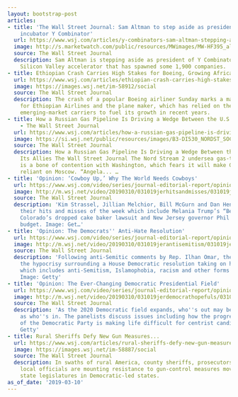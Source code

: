 ```yaml
---
layout: bootstrap-post
articles:
- title: 'The Wall Street Journal: Sam Altman to step aside as president of startup
    incubator Y Combinator'
  url: https://www.wsj.com/articles/y-combinators-sam-altman-stepping-aside-as-president-11552087923
  image: http://s.marketwatch.com/public/resources/MWimages/MW-HF395_altman_ZG_20190310201652.jpg
  source: The Wall Street Journal
  description: Sam Altman is stepping aside as president of Y Combinator, the famed
    Silicon Valley accelerator that has spawned some 1,900 companies.
- title: Ethiopian Crash Carries High Stakes for Boeing, Growing African Airline
  url: https://www.wsj.com/articles/ethiopian-crash-carries-high-stakes-for-boeing-growing-african-airline-11552258239
  image: https://images.wsj.net/im-58912/social
  source: The Wall Street Journal
  description: The crash of a popular Boeing airliner Sunday marks a major setback
    for Ethiopian Airlines and the plane maker, which has relied on the success of
    emerging-market carriers to fuel its growth in recent years.
- title: How a Russian Gas Pipeline Is Driving a Wedge Between the U.S. and Its Allies
    - The Wall Street Journal
  url: https://www.wsj.com/articles/how-a-russian-gas-pipeline-is-driving-a-wedge-between-the-u-s-and-its-allies-11552254955
  image: https://si.wsj.net/public/resources/images/B3-DI530_NORDST_SOC_20190305161815.jpg
  source: The Wall Street Journal
  description: How a Russian Gas Pipeline Is Driving a Wedge Between the U.S. and
    Its Allies The Wall Street Journal The Nord Stream 2 undersea gas-transport project
    is a bone of contention with Washington, which fears it will make Germany too
    reliant on Moscow. “Angela... …
- title: 'Opinion: ‘Cowboy Up,’ Why The World Needs Cowboys'
  url: https://www.wsj.com/video/series/journal-editorial-report/opinion-cowboy-up-why-the-world-needs-cowboys/B6C74B17-08E6-4D46-B53C-18D7821A0650
  image: http://m.wsj.net/video/20190310/031019jerhitsandmisses/031019jerhitsandmisses_1280x720.jpg
  source: The Wall Street Journal
  description: 'Kim Strassel, Jillian Melchior, Bill McGurn and Dan Henninger discuss
    their hits and misses of the week which include Melania Trump’s “Be Best” initiative,
    Colorado’s dropped cake baker lawsuit and New Jersey governor Phil Murphy’s proposed
    budget. Image: Get…'
- title: 'Opinion: The Democrats'' Anti-Hate Resolution'
  url: https://www.wsj.com/video/series/journal-editorial-report/opinion-the-democrats-anti-hate-resolution/8B3E5CBF-445F-48FE-81AA-DF0CDED9F737
  image: http://m.wsj.net/video/20190310/031019jerantisemitism/031019jerantisemitism_1280x720.jpg
  source: The Wall Street Journal
  description: 'Following anti-Semitic comments by Rep. Ilhan Omar, the panel discuss
    the hypocrisy surrounding a House Democratic resolution taking on hate speech
    which includes anti-Semitism, Islamophobia, racism and other forms of bigotry.
    Image: Getty'
- title: 'Opinion: The Ever-Changing Democratic Presidential Field'
  url: https://www.wsj.com/video/series/journal-editorial-report/opinion-the-ever-changing-democratic-presidential-field/084EFCCC-9215-4AE5-AF18-DE3D32DA63CC
  image: http://m.wsj.net/video/20190310/031019jerdemocrathopefuls/031019jerdemocrathopefuls_1280x720.jpg
  source: The Wall Street Journal
  description: 'As the 2020 Democratic field expands, who''s out may be as important
    as who''s in. The panelists discuss issues including how the progressive wing
    of the Democratic Party is making life difficult for centrist candidates. Image:
    Getty'
- title: Rural Sheriffs Defy New Gun Measures...
  url: https://www.wsj.com/articles/rural-sheriffs-defy-new-gun-measures-11552230000
  image: https://images.wsj.net/im-58887/social
  source: The Wall Street Journal
  description: In swaths of rural America, county sheriffs, prosecutors and other
    local officials are mounting resistance to gun-control measures moving through
    state legislatures in Democratic-led states.
as_of_date: '2019-03-10'
---
```


